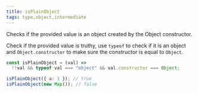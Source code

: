 ```yaml
---
title: isPlainObject
tags: type,object,intermediate
---
```


Checks if the provided value is an object created by the Object constructor.

Check if the provided value is truthy, use `typeof` to check if it is an object and `Object.constructor` to make sure the constructor is equal to `Object`.

```js
const isPlainObject = (val) =>
  !!val && typeof val === "object" && val.constructor === Object;
```

```js
isPlainObject({ a: 1 }); // true
isPlainObject(new Map()); // false
```
